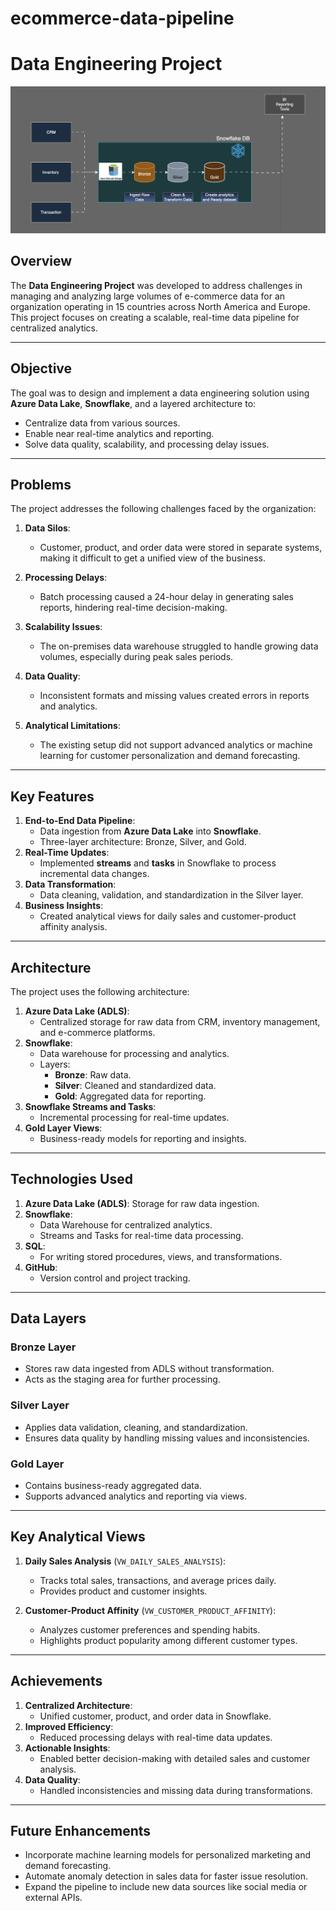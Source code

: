 # ecommerce-data-pipeline

# Data Engineering Project

![Architecture Diagram](Arc%20Diagram/Archetecture%20Diagram.png)  

## Overview
The **Data Engineering Project** was developed to address challenges in managing and analyzing large volumes of e-commerce data for an organization operating in 15 countries across North America and Europe. This project focuses on creating a scalable, real-time data pipeline for centralized analytics.

---

## Objective
The goal was to design and implement a data engineering solution using **Azure Data Lake**, **Snowflake**, and a layered architecture to:
- Centralize data from various sources.
- Enable near real-time analytics and reporting.
- Solve data quality, scalability, and processing delay issues.

---

## Problems
The project addresses the following challenges faced by the organization:

1. **Data Silos**:
   - Customer, product, and order data were stored in separate systems, making it difficult to get a unified view of the business.

2. **Processing Delays**:
   - Batch processing caused a 24-hour delay in generating sales reports, hindering real-time decision-making.

3. **Scalability Issues**:
   - The on-premises data warehouse struggled to handle growing data volumes, especially during peak sales periods.

4. **Data Quality**:
   - Inconsistent formats and missing values created errors in reports and analytics.

5. **Analytical Limitations**:
   - The existing setup did not support advanced analytics or machine learning for customer personalization and demand forecasting.

---

## Key Features
1. **End-to-End Data Pipeline**:
   - Data ingestion from **Azure Data Lake** into **Snowflake**.
   - Three-layer architecture: Bronze, Silver, and Gold.
2. **Real-Time Updates**:
   - Implemented **streams** and **tasks** in Snowflake to process incremental data changes.
3. **Data Transformation**:
   - Data cleaning, validation, and standardization in the Silver layer.
4. **Business Insights**:
   - Created analytical views for daily sales and customer-product affinity analysis.

---

## Architecture
The project uses the following architecture:
1. **Azure Data Lake (ADLS)**:
   - Centralized storage for raw data from CRM, inventory management, and e-commerce platforms.
2. **Snowflake**:
   - Data warehouse for processing and analytics.
   - Layers:
     - **Bronze**: Raw data.
     - **Silver**: Cleaned and standardized data.
     - **Gold**: Aggregated data for reporting.
3. **Snowflake Streams and Tasks**:
   - Incremental processing for real-time updates.
4. **Gold Layer Views**:
   - Business-ready models for reporting and insights.

---

## Technologies Used
1. **Azure Data Lake (ADLS)**: Storage for raw data ingestion.
2. **Snowflake**:
   - Data Warehouse for centralized analytics.
   - Streams and Tasks for real-time data processing.
3. **SQL**:
   - For writing stored procedures, views, and transformations.
4. **GitHub**:
   - Version control and project tracking.

---

## Data Layers
### Bronze Layer
- Stores raw data ingested from ADLS without transformation.
- Acts as the staging area for further processing.

### Silver Layer
- Applies data validation, cleaning, and standardization.
- Ensures data quality by handling missing values and inconsistencies.

### Gold Layer
- Contains business-ready aggregated data.
- Supports advanced analytics and reporting via views.

---

## Key Analytical Views
1. **Daily Sales Analysis** (`VW_DAILY_SALES_ANALYSIS`):
   - Tracks total sales, transactions, and average prices daily.
   - Provides product and customer insights.

2. **Customer-Product Affinity** (`VW_CUSTOMER_PRODUCT_AFFINITY`):
   - Analyzes customer preferences and spending habits.
   - Highlights product popularity among different customer types.

---

## Achievements
1. **Centralized Architecture**:
   - Unified customer, product, and order data in Snowflake.
2. **Improved Efficiency**:
   - Reduced processing delays with real-time data updates.
3. **Actionable Insights**:
   - Enabled better decision-making with detailed sales and customer analysis.
4. **Data Quality**:
   - Handled inconsistencies and missing data during transformations.

---

## Future Enhancements
- Incorporate machine learning models for personalized marketing and demand forecasting.
- Automate anomaly detection in sales data for faster issue resolution.
- Expand the pipeline to include new data sources like social media or external APIs.
